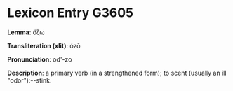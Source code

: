 # Lexicon Entry G3605

**Lemma**: ὄζω

**Transliteration (xlit)**: ózō

**Pronunciation**: od'-zo

**Description**:
a primary verb (in a strengthened form); to scent (usually an ill "odor"):--stink.
